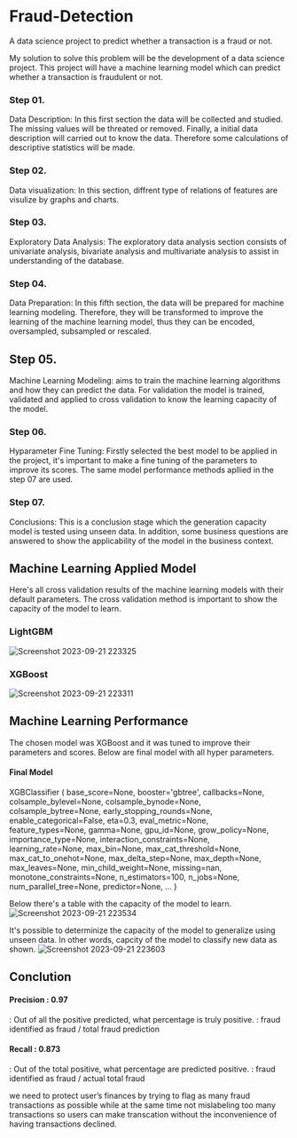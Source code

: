 # Fraud-Detection

A data science project to predict whether a transaction is a fraud or not.

My solution to solve this problem will be the development of a data science project. This project will have a machine learning model which can predict whether a transaction is fraudulent or not.

### Step 01. 
Data Description: In this first section the data will be collected and studied. The missing values will be threated or removed. Finally, a initial data description will carried out to know the data. Therefore some calculations of descriptive statistics will be made.

### Step 02. 
Data visualization: In this section, diffrent type of relations of features are visulize by graphs and charts.

### Step 03. 
Exploratory Data Analysis: The exploratory data analysis section consists of univariate analysis, bivariate analysis and multivariate analysis to assist in understanding of the database.

### Step 04. 
Data Preparation: In this fifth section, the data will be prepared for machine learning modeling. Therefore, they will be transformed to improve the learning of the machine learning model, thus they can be encoded, oversampled, subsampled or rescaled.

## Step 05. 
Machine Learning Modeling: aims to train the machine learning algorithms and how they can predict the data. For validation the model is trained, validated and applied to cross validation to know the learning capacity of the model.

### Step 06. 
Hyparameter Fine Tuning: Firstly selected the best model to be applied in the project, it's important to make a fine tuning of the parameters to improve its scores. The same model performance methods apllied in the step 07 are used.

### Step 07. 
Conclusions: This is a conclusion stage which the generation capacity model is tested using unseen data. In addition, some business questions are answered to show the applicability of the model in the business context.


## Machine Learning Applied Model
Here's all cross validation results of the machine learning models with their default parameters. The cross validation method is important to show the capacity of the model to learn.

### LightGBM
![Screenshot 2023-09-21 223325](https://github.com/AJlearner46/Fraud-Detection-/assets/99804336/2841a932-f1a3-4601-aff7-9356d5d7f242)

### XGBoost
![Screenshot 2023-09-21 223311](https://github.com/AJlearner46/Fraud-Detection-/assets/99804336/31c12bb1-962a-4bea-ba5d-9a452618adc7)

## Machine Learning Performance
The chosen model was XGBoost and it was tuned to improve their parameters and scores. Below are final model with all hyper parameters.

#### Final Model

XGBClassifier  (  base_score=None,   booster='gbtree',   callbacks=None,  
                 colsample_bylevel=None,   colsample_bynode=None,  
                 colsample_bytree=None,   early_stopping_rounds=None,
                 enable_categorical=False,   eta=0.3,   eval_metric=None,  
                 feature_types=None,   gamma=None,   gpu_id=None,   grow_policy=None,  
                 importance_type=None,   interaction_constraints=None,  
                 learning_rate=None,   max_bin=None,   max_cat_threshold=None,  
                 max_cat_to_onehot=None,   max_delta_step=None,   max_depth=None,  
                 max_leaves=None,   min_child_weight=None,   missing=nan,  
                 monotone_constraints=None,   n_estimators=100,   n_jobs=None,  
                 num_parallel_tree=None,   predictor=None,   ...  )


              
Below there's a table with the capacity of the model to learn.
![Screenshot 2023-09-21 223534](https://github.com/AJlearner46/Fraud-Detection-/assets/99804336/e0fdaf88-6f38-41fb-966c-fd084944c12a)


It's possible to determinize the capacity of the model to generalize using unseen data. In other words, capcity of the model to classify new data as shown. 
![Screenshot 2023-09-21 223603](https://github.com/AJlearner46/Fraud-Detection-/assets/99804336/45b5fa2a-ee7e-42ad-8a2a-b6f1a470e9a6)


## Conclution

#### Precision : 0.97
 : Out of all the positive predicted, what percentage is truly positive.
 : fraud identified as fraud / total fraud prediction 

#### Recall : 0.873
 : Out of the total positive, what percentage are predicted positive.
 : fraud identified as fraud / actual total fraud

 
we need to protect user’s finances by trying to flag as many fraud transactions as possible while at the same time not mislabeling too many transactions so users can make transcation without the inconvenience of having transactions declined. 

